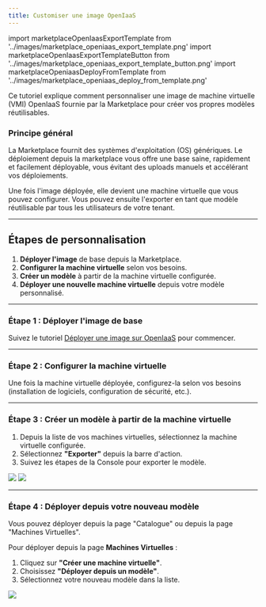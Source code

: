 ```yaml
---
title: Customiser une image OpenIaaS
---
```

import marketplaceOpenIaasExportTemplate from '../images/marketplace_openiaas_export_template.png'
import marketplaceOpenIaasExportTemplateButton from '../images/marketplace_openiaas_export_template_button.png'
import marketplaceOpeniaasDeployFromTemplate from '../images/marketplace_openiaas_deploy_from_template.png'

Ce tutoriel explique comment personnaliser une image de machine virtuelle (VMI) OpenIaaS fournie par la Marketplace pour créer vos propres modèles réutilisables.

### Principe général

La Marketplace fournit des systèmes d'exploitation (OS) génériques. Le déploiement depuis la marketplace vous offre une base saine, rapidement et facilement déployable, vous évitant des uploads manuels et accélérant vos déploiements.

Une fois l'image déployée, elle devient une machine virtuelle que vous pouvez configurer. Vous pouvez ensuite l'exporter en tant que modèle réutilisable par tous les utilisateurs de votre tenant.

---

## Étapes de personnalisation

1.  **Déployer l'image** de base depuis la Marketplace.
2.  **Configurer la machine virtuelle** selon vos besoins.
3.  **Créer un modèle** à partir de la machine virtuelle configurée.
4.  **Déployer une nouvelle machine virtuelle** depuis votre modèle personnalisé.

---

### Étape 1 : Déployer l'image de base

Suivez le tutoriel [Déployer une image sur OpenIaaS](./deploy_openiaas.md) pour commencer.

---

### Étape 2 : Configurer la machine virtuelle

Une fois la machine virtuelle déployée, configurez-la selon vos besoins (installation de logiciels, configuration de sécurité, etc.).

---

### Étape 3 : Créer un modèle à partir de la machine virtuelle

1.  Depuis la liste de vos machines virtuelles, sélectionnez la machine virtuelle configurée.
2.  Sélectionnez **"Exporter"** depuis la barre d'action.
3.  Suivez les étapes de la Console pour exporter le modèle.

<img src={marketplaceOpenIaasExportTemplateButton} />
<img src={marketplaceOpenIaasExportTemplate} />

---

### Étape 4 : Déployer depuis votre nouveau modèle

Vous pouvez déployer depuis la page "Catalogue" ou depuis la page "Machines Virtuelles".

Pour déployer depuis la page **Machines Virtuelles** :
1.  Cliquez sur **"Créer une machine virtuelle"**.
2.  Choisissez **"Déployer depuis un modèle"**.
3.  Sélectionnez votre nouveau modèle dans la liste.

<img src={marketplaceOpeniaasDeployFromTemplate} />
